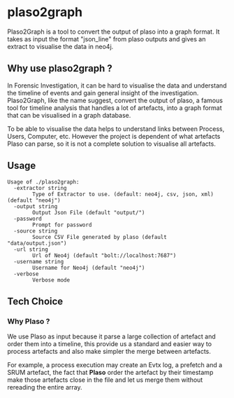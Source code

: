 # plaso2graph


Plaso2Graph is a tool to convert the output of plaso into a graph format. It takes as input the format "json_line" from plaso outputs and gives an extract to visualise the data in neo4j.

## Why use plaso2graph ?

In Forensic Investigation, it can be hard to visualise the data and understand the timeline of events and gain general insight of the investigation. Plaso2Graph, like the name suggest, convert the output of plaso, a famous tool for timeline analysis that handles a lot of artefacts, into a graph format that can be visualised in a graph database.

To be able to visualise the data helps to understand links between Process, Users, Computer, etc. 
However the project is dependent of what artefacts Plaso can parse, so it is not a complete solution to visualise all artefacts.

## Usage

```
Usage of ./plaso2graph:
  -extractor string
    	Type of Extractor to use. (default: neo4j, csv, json, xml) (default "neo4j")
  -output string
    	Output Json File (default "output/")
  -password
    	Prompt for password
  -source string
    	Source CSV File generated by plaso (default "data/output.json")
  -url string
    	Url of Neo4j (default "bolt://localhost:7687")
  -username string
    	Username for Neo4j (default "neo4j")
  -verbose
    	Verbose mode
```

## Tech Choice

### Why Plaso ?

We use Plaso as input because it parse a large collection of artefact and order them into a timeline, this provide us a standard and easier way to process artefacts and also make simpler the merge between artefacts.

For example, a process execution may create an Evtx log, a prefetch and a SRUM artefact, the fact that __Plaso__ order the artefact by their timestamp make those artefacts close in the file and let us merge them without rereading the entire array.

